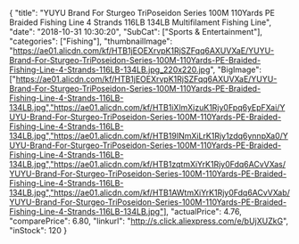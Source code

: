 {
	"title": "YUYU Brand For Sturgeo TriPoseidon Series 100M 110Yards PE Braided Fishing Line 4 Strands 116LB 134LB Multifilament Fishing Line",
	"date": "2018-10-31 10:30:20",
	"SubCat": ["Sports & Entertainment"],
	"categories": ["Fishing"],
	"thumbnailImage": "https://ae01.alicdn.com/kf/HTB1jEOEXrvpK1RjSZFqq6AXUVXaE/YUYU-Brand-For-Sturgeo-TriPoseidon-Series-100M-110Yards-PE-Braided-Fishing-Line-4-Strands-116LB-134LB.jpg_220x220.jpg",
	"BigImage": ["https://ae01.alicdn.com/kf/HTB1jEOEXrvpK1RjSZFqq6AXUVXaE/YUYU-Brand-For-Sturgeo-TriPoseidon-Series-100M-110Yards-PE-Braided-Fishing-Line-4-Strands-116LB-134LB.jpg","https://ae01.alicdn.com/kf/HTB1iXlmXjzuK1Rjy0Fpq6yEpFXai/YUYU-Brand-For-Sturgeo-TriPoseidon-Series-100M-110Yards-PE-Braided-Fishing-Line-4-Strands-116LB-134LB.jpg","https://ae01.alicdn.com/kf/HTB19INmXiLrK1Rjy1zdq6ynnpXa0/YUYU-Brand-For-Sturgeo-TriPoseidon-Series-100M-110Yards-PE-Braided-Fishing-Line-4-Strands-116LB-134LB.jpg","https://ae01.alicdn.com/kf/HTB1zqtmXiYrK1Rjy0Fdq6ACvVXas/YUYU-Brand-For-Sturgeo-TriPoseidon-Series-100M-110Yards-PE-Braided-Fishing-Line-4-Strands-116LB-134LB.jpg","https://ae01.alicdn.com/kf/HTB1AWtmXiYrK1Rjy0Fdq6ACvVXab/YUYU-Brand-For-Sturgeo-TriPoseidon-Series-100M-110Yards-PE-Braided-Fishing-Line-4-Strands-116LB-134LB.jpg"],
	"actualPrice": 4.76,
	"comparePrice": 6.80,
	"linkurl": "http://s.click.aliexpress.com/e/bUjXUZkG",
	"inStock": 120
}
